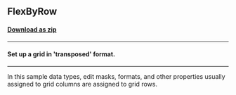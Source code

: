 ## FlexByRow
#### [Download as zip](https://grapecity.github.io/DownGit/#/home?url=https://github.com/GrapeCity/ComponentOne-WinForms-Samples/tree/master/NetFramework\FlexGrid\VB\FlexByRow)
____
#### Set up a grid in 'transposed' format.
____
In this sample data types, edit masks, formats, and other properties usually assigned to grid columns are assigned to grid rows.
